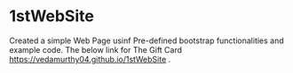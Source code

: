 # 1stWebSite
Created a simple Web Page usinf Pre-defined bootstrap functionalities and example code.
The below link for The Gift Card https://vedamurthy04.github.io/1stWebSite .
